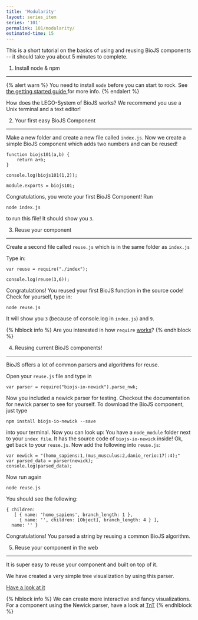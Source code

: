 ```yaml
---
title: 'Modularity'
layout: series_item
series: '101'
permalink: 101/modularity/
estimated-time: 15
---
```


This is a short tutorial on the basics of using and reusing BioJS components -- it should take you about 5 minutes to complete.

1) Install node & npm
-------------------------

{% alert warn %}
You need to install `node` before you can start to rock. See <a href="/101/getting_started/"> the getting started guide </a> for more info.
{% endalert %}

How does the LEGO-System of BioJS works?
We recommend you use a Unix terminal and a text editor!


2) Your first easy BioJS Component
-------------------------

Make a new folder and create a new file called `index.js`.
Now we create a simple BioJS component which adds two numbers and can be reused!

~~~
function biojs101(a,b) {
    return a+b;
}

console.log(biojs101(1,2));

module.exports = biojs101;
~~~

Congratulations, you wrote your first BioJS Component!
Run

~~~
node index.js
~~~

to run this file! It should show you `3`.

3) Reuse your component
-------------------------

Create a second file called `reuse.js` which is in the same folder as `index.js`

Type in:

~~~
var reuse = require("./index");

console.log(reuse(3,6));
~~~

Congratulations! You reused your first BioJS function in the source code!
Check for yourself, type in:

~~~
node reuse.js
~~~

It will show you `3` (because of console.log in `index.js`) and `9`.

{% hlblock info %}
Are you interested in how `require` [works](https://github.com/maxogden/art-of-node#user-content-how-require-works)?
{% endhlblock %}

4) Reusing current BioJS components!
----------------------------

BioJS offers a lot of common parsers and algorithms for reuse.

Open your `reuse.js` file and type in

~~~
var parser = require("biojs-io-newick").parse_nwk;
~~~

Now you included a newick parser for testing. Checkout the documentation for newick parser to see for yourself.
To download the BioJS component, just type

~~~
npm install biojs-io-newick --save
~~~

into your terminal. Now you can look up:
You have a `node_module` folder next to your `index file`. It has the source code of `biojs-io-newick` inside!
Ok, get back to your `reuse.js`.
Now add the following into `reuse.js`:

~~~
var newick = "(homo_sapiens:1,(mus_musculus:2,danio_rerio:17):4);"
var parsed_data = parser(newick);
console.log(parsed_data);
~~~

Now run again

~~~
node reuse.js
~~~

You should see the following:

~~~
{ children:
   [ { name: 'homo_sapiens', branch_length: 1 },
     { name: '', children: [Object], branch_length: 4 } ],
  name: '' }
~~~

Congratulations!
You parsed a string by reusing a common BioJS algorithm.

5) Reuse your component in the web
----------------------------------

It is super easy to reuse your component and built on top of it.

We have created a very simple tree visualization by using this parser.

[Have a look at it](http://requirebin.com/?gist=d565d273969c79a1546c)


{% hlblock info %}
We can create more interactive and fancy visualizations. For a component using
the Newick parser, have a look at [TnT](https://github.com/daviddao/biojs-vis-tree)
{% endhlblock %}
